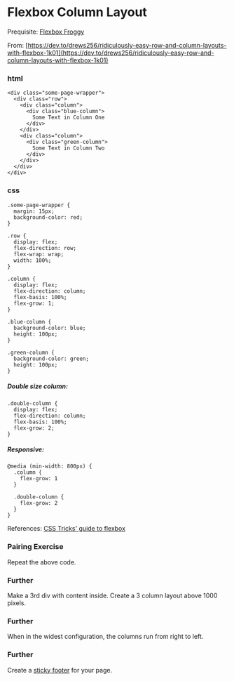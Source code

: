 # Flexbox Column Layout

Prequisite: [Flexbox Froggy](https://flexboxfroggy.com/)

From: [https://dev.to/drews256/ridiculously-easy-row-and-column-layouts-with-flexbox-1k01](https://dev.to/drews256/ridiculously-easy-row-and-column-layouts-with-flexbox-1k01)

### html

```
<div class="some-page-wrapper">
  <div class="row">
    <div class="column">
      <div class="blue-column">
        Some Text in Column One
      </div>
    </div>
    <div class="column">
      <div class="green-column">
        Some Text in Column Two
      </div>
    </div>
  </div>
</div>
```

### css
```
.some-page-wrapper {
  margin: 15px;
  background-color: red;
}

.row {
  display: flex;
  flex-direction: row;
  flex-wrap: wrap;
  width: 100%;
}

.column {
  display: flex;
  flex-direction: column;
  flex-basis: 100%;
  flex-grow: 1;
}

.blue-column {
  background-color: blue;
  height: 100px;
}

.green-column {
  background-color: green;
  height: 100px;
}
```

##### Double size column:
```
.double-column {
  display: flex;
  flex-direction: column;
  flex-basis: 100%;
  flex-grow: 2;
}
```

##### Responsive:
```
@media (min-width: 800px) {
  .column {
    flex-grow: 1
  }

  .double-column {
    flex-grow: 2
  }
}
```

References: [CSS Tricks' guide to flexbox](https://css-tricks.com/snippets/css/a-guide-to-flexbox/)

### Pairing Exercise
Repeat the above code.

### Further
Make a 3rd div with content inside. Create a 3 column layout above 1000 pixels.

### Further
When in the widest configuration, the columns run from right to left.

### Further
Create a [sticky footer](https://philipwalton.github.io/solved-by-flexbox/demos/sticky-footer/) for your page.

